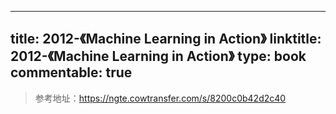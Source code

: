 
---
title: 2012-《Machine Learning in Action》
linktitle: 2012-《Machine Learning in Action》
type: book
commentable: true
---

> 参考地址：https://ngte.cowtransfer.com/s/8200c0b42d2c40

    